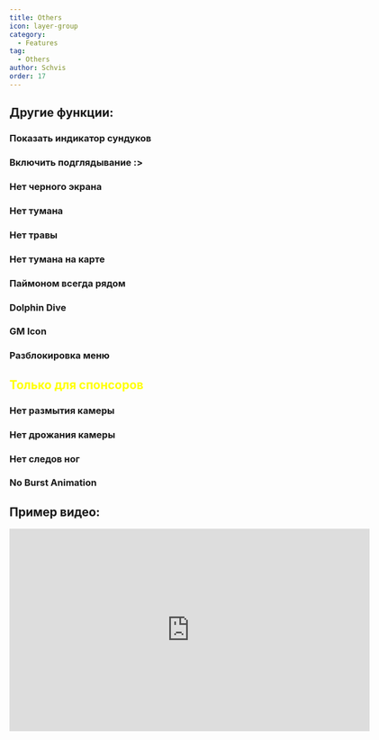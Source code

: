 ```yaml
---
title: Others
icon: layer-group
category:
  - Features
tag:
  - Others
author: Schvis
order: 17
---
```


## Другие функции:
### Показать индикатор сундуков
### Включить подглядывание :>
### Нет черного экрана
### Нет тумана
### Нет травы
### Нет тумана на карте
### Паймоном всегда рядом
### Dolphin Dive
### GM Icon
### Разблокировка меню
## <span style='color:yellow;'>Только для спонсоров</span>
### Нет размытия камеры
### Нет дрожания камеры
### Нет следов ног
### No Burst Animation

## Пример видео:

<div class="iframe-container"><iframe width="640" height="360" src="https://www.youtube.com/embed/AjkJ8S8NHsI?list=PL5eI1Tb64p56g27qfYk7VuFTz4FK6YrKa" title="Korepi - Visuals/Other" frameborder="0" allow="accelerometer; autoplay; clipboard-write; encrypted-media; gyroscope; picture-in-picture; web-share" allowfullscreen></iframe></div>